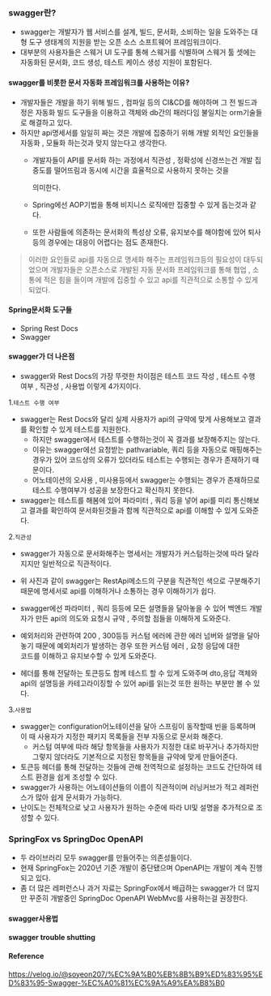 ### swagger란?

- swagger는 개발자가 웹 서비스를 설계, 빌드, 문서화, 소비하는 일을 도와주는 대형 도구 생태계의 지원을 받는 오픈 소스 소프트웨어 프레임워크이다.
-  대부분의 사용자들은 스웨거 UI 도구를 통해 스웨거를 식별하며 스웨거 툴 셋에는 자동화된 문서화, 코드 생성, 테스트 케이스 생성 지원이 포함된다.

#### swagger를 비롯한 문서 자동화 프레임워크를 사용하는 이유?

- 개발자들은 개발을 하기 위해 빌드 , 컴파일 등의 CI&CD를 해야하며 그 전 빌드과정은 자동화 빌드 도구들을 이용하고 객체와 db간의 패러다임 불일치는 orm기술들로 해결하고 있다.
- 하지만 api명세서를 일일히 짜는 것은 개발에 집중하기 위해 개발 외적인 요인들을 자동화 , 모듈화 하는것과 맞지 않는다고 생각한다.
  - 개발자들이 API를 문서화 하는 과정에서 직관성 , 정확성에 신경쓰는건 개발 집중도를 떨어뜨림과 동시에 시간을 효율적으로 사용하지 못하는 것을 
  
    의미한다. 
  - Spring에선 AOP기법을 통해 비지니스 로직에만 집중할 수 있게 돕는것과 같다.
  - 또한 사람들에 의존하는 문서화의 특성상 오류, 유지보수를 해야함에 있어 퇴사등의 경우에는 대응이 어렵다는 점도 존재한다.

> 이러한 요인들로 api를 자동으로 명세화 해주는 프레임워크등의 필요성이 대두되었으며 개발자들은 오픈소스로 개발된 자동 문서화 프레임워크를 통해 협업 , 소통에 적은 힘을 들이며 개발에 집중할 수 있고 api를 직관적으로 소통할 수 있게 되었다.

#### Spring문서화 도구들
- Spring Rest Docs
- Swagger

#### swagger가 더 나은점
- swagger와 Rest Docs의 가장 뚜렷한 차이점은 테스트 코드 작성 , 테스트 수행 여부 , 직관성 , 사용법 이렇게 4가지이다.

1.`테스트 수행 여부`
  - swagger는 Rest Docs와 달리 실제 사용자가 api의 규약에 맞게 사용해보고 결과를 확인할 수 있게 테스트를 지원한다.
    - 하지만 swagger에서 테스트를 수행하는것이 꼭 결과를 보장해주지는 않는다.
    - 이유는 swagger에선 요청받는 pathvariable, 쿼리 등을 자동으로 매핑해주는 경우가 있어 코드상의 오류가 있더라도 테스트는 수행되는 경우가 존재하기 때문이다.
    - 어노테이션의 오사용 , 미사용등에서 swagger는 수행되는 경우가 존재하므로 테스트 수행여부가 성공을 보장한다고 확신하지 못한다.
  - swagger는 테스트를 해봄에 있어 파라미터 , 쿼리 등을 넣어 api를 미리 통신해보고 결과를 확인하여 문서화된것들과 함께 직관적으로 api를 이해할 수 있게 도와준다.

2.`직관성`
  - swagger가 자동으로 문서화해주는 명세서는 개발자가 커스텀하는것에 따라 달라지지만 일반적으로 직관적이다.

  - 위 사진과 같이 swagger는 RestApi메소드의 구분을 직관적인 색으로 구분해주기 때문에 명세서로 api를 이해하거나 소통하는 경우 이해하기가 쉽다.
  - swagger에선 파라미터 , 쿼리 등등에 모든 설명들을 달아놓을 수 있어 백엔드 개발자가 만든 api의 의도와 요청시 규약 , 주의할 점들을 이해하게 도와준다.
  - 예외처리와 관련하여 200 , 300등등 커스텀 에러에 관한 에러 넘버와 설명을 달아놓기 때문에 예외처리가 발생하는 경우 또한 커스텀 에러 , 요청 응답에 대한 <br>코드를 이해하고 유지보수할 수 있게 도와준다. 
  - 헤더를 통해 전달하는 토큰등도 함께 테스트 할 수 있게 도와주며 dto,응답 객체와 api의 설명등을 카테고라이징할 수 있어 api를 읽는것 또한 원하는 부분만 볼 수 있다.

3.`사용법`
  - swagger는 configuration어노테이션을 달아 스프링이 동작할때 빈을 등록하며 이 때 사용자가 지정한 패키지 목록들을 전부 자동으로 문서화 해준다.
    - 커스텀 여부에 따라 해당 항목들을 사용자가 지정한 대로 바꾸거나 추가하지만 그렇지 않더라도 기본적으로 지정된 항목들을 규약에 맞게 만들어준다.
  - 토큰등 헤더를 통해 전달하는 것들에 관해 전역적으로 설정하는 코드도 간단하여 테스트 환경을 쉽게 조성할 수 있다.
  - swagger가 사용하는 어노테이션들의 이름이 직관적이며 러닝커브가 적고 레퍼런스가 많아 쉽게 문서화가 가능하다.
  - 난이도는 전체적으로 낮고 사용자가 원하는 수준에 따라 UI및 설명을 추가적으로 조성할 수 있다.

### SpringFox vs SpringDoc OpenAPI
- 두 라이브러리 모두 swagger를 만들어주는 의존성들이다.
- 현재 SpringFox는 2020년 기준 개발이 중단됐으며 OpenAPI는 개발이 계속 진행되고 있다.
- 좀 더 많은 레퍼런스나 과거 자료는 SpringFox에서 배급하는 swagger가 더 많지만 꾸준히 개발중인 SpringDoc OpenAPI WebMvc를 사용하는걸 권장한다.

#### swagger사용법


#### swagger trouble shutting


#### Reference
<https://velog.io/@soyeon207/%EC%9A%B0%EB%8B%B9%ED%83%95%ED%83%95-Swagger-%EC%A0%81%EC%9A%A9%EA%B8%B0><br>
